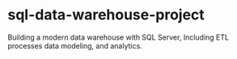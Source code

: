 # sql-data-warehouse-project
Building a modern data warehouse with SQL Server, Including ETL processes data modeling, and analytics.
